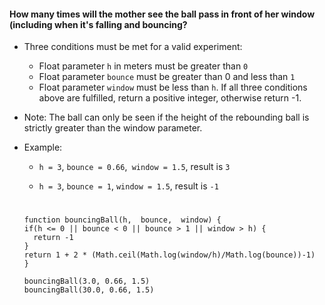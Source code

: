 #### How many times will the mother see the ball pass in front of her window (including when it's falling and bouncing?

- Three conditions must be met for a valid experiment:
  - Float parameter `h` in meters must be greater than `0`
  - Float parameter `bounce` must be greater than 0 and less than `1`
  - Float parameter `window` must be less than `h`.
      If all three conditions above are fulfilled, return a positive integer, otherwise return -1.

- Note:
  The ball can only be seen if the height of the rebounding ball is strictly greater than the window parameter.

- Example:
  - `h = 3`, `bounce = 0.66`,` window = 1.5`, result is `3`

  - `h = 3`, `bounce = 1`, `window = 1.5`, result is `-1`
  #
  
  ```
  function bouncingBall(h,  bounce,  window) {
  if(h <= 0 || bounce < 0 || bounce > 1 || window > h) {
    return -1
  }
  return 1 + 2 * (Math.ceil(Math.log(window/h)/Math.log(bounce))-1)
  }
  
  bouncingBall(3.0, 0.66, 1.5)
  bouncingBall(30.0, 0.66, 1.5)
```
